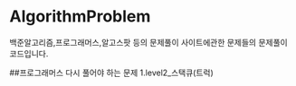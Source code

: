 # AlgorithmProblem
백준알고리즘,프로그래머스,알고스팟 등의 문제풀이 사이트에관한 문제들의 문제풀이 코드입니다.

##프로그래머스 다시 풀어야 하는 문제
1.level2_스택큐(트럭)
